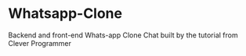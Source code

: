 # Whatsapp-Clone
Backend and front-end Whats-app Clone Chat built by the tutorial from Clever Programmer

